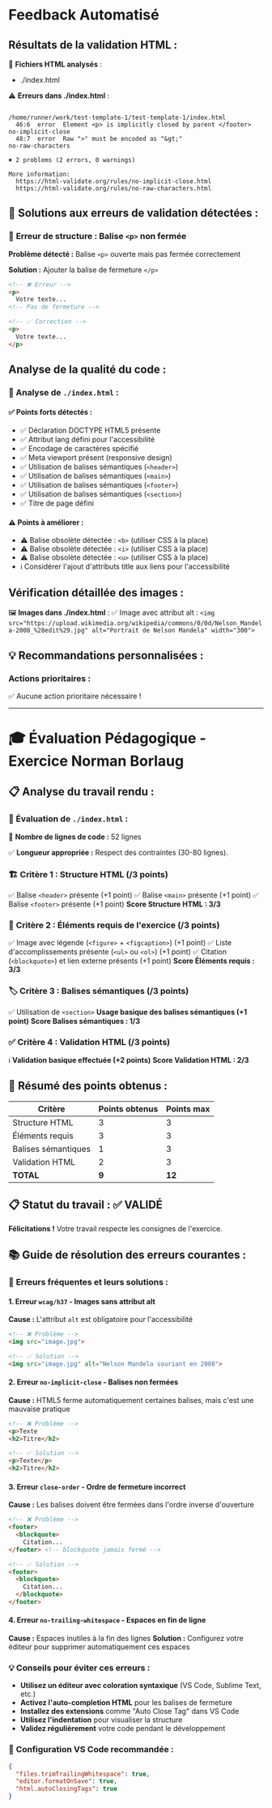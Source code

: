 # Feedback Automatisé

## Résultats de la validation HTML :

📁 **Fichiers HTML analysés** :
- ./index.html

⚠️ **Erreurs dans ./index.html** :
```

/home/runner/work/test-template-1/test-template-1/index.html
  46:6  error  Element <p> is implicitly closed by parent </footer>  no-implicit-close
  48:7  error  Raw ">" must be encoded as "&gt;"                     no-raw-characters

✖ 2 problems (2 errors, 0 warnings)

More information:
  https://html-validate.org/rules/no-implicit-close.html
  https://html-validate.org/rules/no-raw-characters.html

```

## 🔧 Solutions aux erreurs de validation détectées :

### 🔗 **Erreur de structure : Balise `<p>` non fermée**

**Problème détecté :** Balise `<p>` ouverte mais pas fermée correctement

**Solution :** Ajouter la balise de fermeture `</p>`
```html
<!-- ❌ Erreur -->
<p>
  Votre texte...
<!-- Pas de fermeture -->

<!-- ✅ Correction -->
<p>
  Votre texte...
</p>
```


## Analyse de la qualité du code :

### 📄 Analyse de `./index.html` :

#### ✅ **Points forts détectés** :
- ✅ Déclaration DOCTYPE HTML5 présente
- ✅ Attribut lang défini pour l'accessibilité
- ✅ Encodage de caractères spécifié
- ✅ Meta viewport présent (responsive design)
- ✅ Utilisation de balises sémantiques (`<header>`)
- ✅ Utilisation de balises sémantiques (`<main>`)
- ✅ Utilisation de balises sémantiques (`<footer>`)
- ✅ Utilisation de balises sémantiques (`<section>`)
- ✅ Titre de page défini

#### ⚠️ **Points à améliorer** :
- ⚠️ Balise obsolète détectée : `<b>` (utiliser CSS à la place)
- ⚠️ Balise obsolète détectée : `<i>` (utiliser CSS à la place)
- ⚠️ Balise obsolète détectée : `<u>` (utiliser CSS à la place)
- ℹ️ Considérer l'ajout d'attributs title aux liens pour l'accessibilité

## Vérification détaillée des images :

🖼️ **Images dans ./index.html** :
  ✅ Image avec attribut alt : `<img src="https://upload.wikimedia.org/wikipedia/commons/0/0d/Nelson_Mandela-2008_%28edit%29.jpg" alt="Portrait de Nelson Mandela" width="300">`


## 💡 Recommandations personnalisées :

### Actions prioritaires :
✅ Aucune action prioritaire nécessaire !


---

# 🎓 Évaluation Pédagogique - Exercice Norman Borlaug

## 📋 Analyse du travail rendu :

### 📄 Évaluation de `./index.html` :

📏 **Nombre de lignes de code :** 52 lignes

✅ **Longueur appropriée :** Respect des contraintes (30-80 lignes).

### 🏗️ **Critère 1 : Structure HTML** (/3 points)

✅ Balise `<header>` présente (+1 point)
✅ Balise `<main>` présente (+1 point)
✅ Balise `<footer>` présente (+1 point)
**Score Structure HTML : 3/3**

### 🎯 **Critère 2 : Éléments requis de l'exercice** (/3 points)

✅ Image avec légende (`<figure>` + `<figcaption>`) (+1 point)
✅ Liste d'accomplissements présente (`<ul>` ou `<ol>`) (+1 point)
✅ Citation (`<blockquote>`) et lien externe présents (+1 point)
**Score Éléments requis : 3/3**

### 🏷️ **Critère 3 : Balises sémantiques** (/3 points)

✅ Utilisation de `<section>`
**Usage basique des balises sémantiques (+1 point)**
**Score Balises sémantiques : 1/3**

### ✅ **Critère 4 : Validation HTML** (/3 points)

ℹ️ **Validation basique effectuée (+2 points)**
**Score Validation HTML : 2/3**

## 🔎 **Résumé des points obtenus :**

| Critère | Points obtenus | Points max |
|---------|----------------|------------|
| Structure HTML | 3 | 3 |
| Éléments requis | 3 | 3 |
| Balises sémantiques | 1 | 3 |
| Validation HTML | 2 | 3 |
| **TOTAL** | **9** | **12** |

## 📋 **Statut du travail :** ✅ VALIDÉ
**Félicitations !** Votre travail respecte les consignes de l'exercice.

## 📚 Guide de résolution des erreurs courantes :

### 🎯 **Erreurs fréquentes et leurs solutions** :

#### 1. Erreur `wcag/h37` - Images sans attribut alt
**Cause :** L'attribut `alt` est obligatoire pour l'accessibilité
```html
<!-- ❌ Problème -->
<img src="image.jpg">

<!-- ✅ Solution -->
<img src="image.jpg" alt="Nelson Mandela souriant en 2008">
```

#### 2. Erreur `no-implicit-close` - Balises non fermées
**Cause :** HTML5 ferme automatiquement certaines balises, mais c'est une mauvaise pratique
```html
<!-- ❌ Problème -->
<p>Texte
<h2>Titre</h2>

<!-- ✅ Solution -->
<p>Texte</p>
<h2>Titre</h2>
```

#### 3. Erreur `close-order` - Ordre de fermeture incorrect
**Cause :** Les balises doivent être fermées dans l'ordre inverse d'ouverture
```html
<!-- ❌ Problème -->
<footer>
  <blockquote>
    Citation...
</footer> <!-- blockquote jamais fermé -->

<!-- ✅ Solution -->
<footer>
  <blockquote>
    Citation...
  </blockquote>
</footer>
```

#### 4. Erreur `no-trailing-whitespace` - Espaces en fin de ligne
**Cause :** Espaces inutiles à la fin des lignes
**Solution :** Configurez votre éditeur pour supprimer automatiquement ces espaces

### 💡 **Conseils pour éviter ces erreurs** :

- **Utilisez un éditeur avec coloration syntaxique** (VS Code, Sublime Text, etc.)
- **Activez l'auto-completion HTML** pour les balises de fermeture
- **Installez des extensions** comme "Auto Close Tag" dans VS Code
- **Utilisez l'indentation** pour visualiser la structure
- **Validez régulièrement** votre code pendant le développement

### 🔧 **Configuration VS Code recommandée** :
```json
{
  "files.trimTrailingWhitespace": true,
  "editor.formatOnSave": true,
  "html.autoClosingTags": true
}
```

